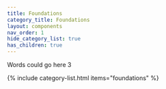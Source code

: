 ```yaml
---
title: Foundations
category_title: Foundations
layout: components
nav_order: 1
hide_category_list: true
has_children: true
---
```


Words could go here 3

{% include category-list.html items="foundations" %}
